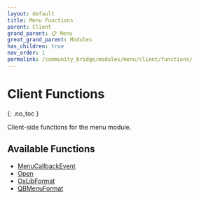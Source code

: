 ```yaml
---
layout: default
title: Menu Functions
parent: Client
grand_parent: 📋 Menu
great_grand_parent: Modules
has_children: true
nav_order: 1
permalink: /community_bridge/modules/menu/client/functions/
---
```


# Client Functions
{: .no_toc }

Client-side functions for the menu module.

## Available Functions

- [MenuCallbackEvent](MenuCallbackEvent)
- [Open](Open)
- [OxLibFormat](OxLibFormat)
- [QBMenuFormat](QBMenuFormat)
